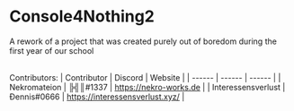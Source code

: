 # Console4Nothing2
A rework of a project that was created purely out of boredom during the first year of our school<br>
<br>

Contributors: 
| Contributor | Discord | Website |
| ------ | ------ | ------ |
| Nekromateion | ╠╣║#1337 | https://nekro-works.de |
| Interessensverlust | Ðennis#0666 | https://interessensverlust.xyz/ |
